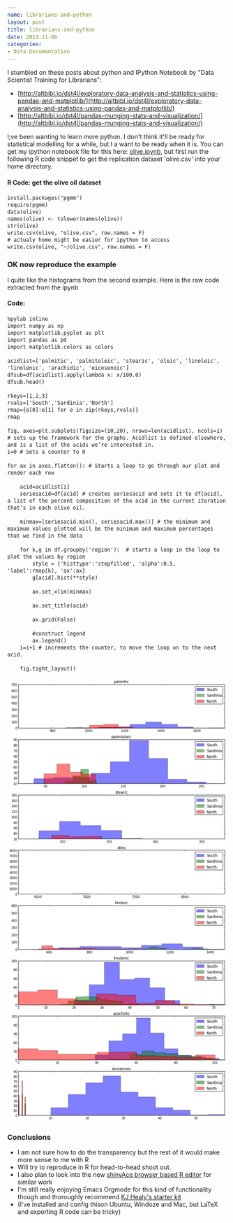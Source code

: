 ```yaml
---
name: librarians-and-python
layout: post
title: librarians-and-python
date: 2013-11-06
categories:
- Data Documentation
---
```


I stumbled on these posts about python and IPython Notebook by "Data Scientist Training for Librarians":

- [http://altbibl.io/dst4l/exploratory-data-analysis-and-statistics-using-pandas-and-matplotlib/](http://altbibl.io/dst4l/exploratory-data-analysis-and-statistics-using-pandas-and-matplotlib/)
- [http://altbibl.io/dst4l/pandas-munging-stats-and-visualization/](http://altbibl.io/dst4l/pandas-munging-stats-and-visualization/)


I;ve been wanting to learn more python.  I don't think it'll be ready for statistical modelling for a while, but I a want to be ready when it is.  You can get my ipython notebook file for this here: [olive.ipynb](/data/olive.ipynb), but first run the following R code snippet to get the replication dataset 'olive.csv' into your home directory.

#### R Code: get the olive oil dataset
    install.packages("pgmm")
    require(pgmm)
    data(olive)
    names(olive) <- tolower(names(olive))
    str(olive)
    write.csv(olive, "olive.csv", row.names = F)
    # actualy home might be easier for ipython to access
    write.csv(olive, "~/olive.csv", row.names = F)

<p></p>

### OK now reproduce the example
I quite like the histograms from the second example.  Here is the raw code extracted from the ipynb

#### Code:
    %pylab inline
    import numpy as np
    import matplotlib.pyplot as plt
    import pandas as pd
    import matplotlib.colors as colors
     
    acidlist=['palmitic', 'palmitoleic', 'stearic', 'oleic', 'linoleic', 'linolenic', 'arachidic', 'eicosenoic']
    dfsub=df[acidlist].apply(lambda x: x/100.0)
    dfsub.head()
     
    rkeys=[1,2,3]
    rvals=['South','Sardinia','North']
    rmap={e[0]:e[1] for e in zip(rkeys,rvals)}
    rmap
     
    fig, axes=plt.subplots(figsize=(10,20), nrows=len(acidlist), ncols=1) # sets up the framework for the graphs. Acidlist is defined elsewhere, and is a list of the acids we’re interested in.
    i=0 # Sets a counter to 0
     
    for ax in axes.flatten(): # Starts a loop to go through our plot and render each row
     
        acid=acidlist[i]
        seriesacid=df[acid] # creates seriesacid and sets it to df[acid], a list of the percent composition of the acid in the current iteration that’s in each olive oil.
     
        minmax=[seriesacid.min(), seriesacid.max()] # the minimum and maximum values plotted will be the minimum and maximum percentages that we find in the data
     
        for k,g in df.groupby('region'):  # starts a loop in the loop to plot the values by region
            style = {'histtype':'stepfilled', 'alpha':0.5, 'label':rmap[k], 'ax':ax}
            g[acid].hist(**style)
     
            ax.set_xlim(minmax)
     
            ax.set_title(acid)
     
            ax.grid(False)
     
            #construct legend
            ax.legend()
        i=i+1 # increments the counter, to move the loop on to the next acid.
     
        fig.tight_layout()

<p></p>

![acid.png](/images/acid.png)

### Conclusions

- I am not sure how to do the transparency but the rest of it would make more sense to me with R
- Will try to reproduce in R for head-to-head shoot out.
- I also plan to look into the new [shinyAce browser based R editor](http://trestletechnology.net/2013/11/ace-code-editor-in-shiny-shinyace/) for similar work
- I'm still really enjoying Emacs Orgmode for this kind of functionality though and thoroughly recommend [KJ Healy's starter kit](http://kieranhealy.org/resources/emacs-starter-kit.html) 
- (I've installed and config thison Ubuntu, Windoze and Mac, but LaTeX and exporting R code can be tricky)
